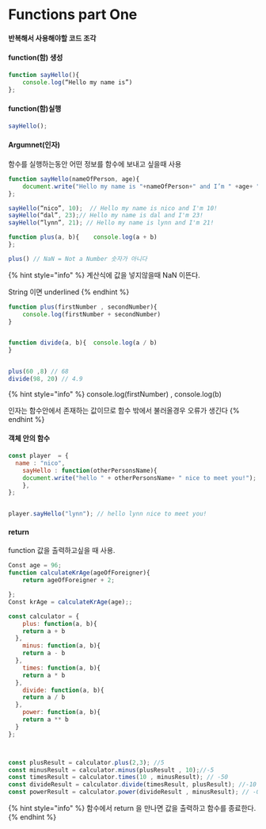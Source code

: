 # Functions part One

#### 반복해서 사용해야할 코드 조각 

#### function\(함\) 생성

```javascript
function sayHello(){
	console.log(“Hello my name is”)
};
```

#### function\(함\)실행

```javascript
sayHello();
```

#### Argumnet\(인자\)

 함수를 실행하는동안 어떤 정보를 함수에 보내고 싶을때 사용

```javascript
function sayHello(nameOfPerson, age){
	document.write("Hello my name is "+nameOfPerson+" and I’m " +age+ "!")
};

sayHello(“nico”, 10);  // Hello my name is nico and I'm 10!
sayHello(“dal”, 23);// Hello my name is dal and I'm 23!
sayHello(“lynn”, 21); // Hello my name is lynn and I'm 21!


```

```javascript
function plus(a, b){ 	console.log(a + b)
};

plus() // NaN = Not a Number 숫자가 아니다
```

{% hint style="info" %}
계산식에 값을 넣지않을때  NaN 이뜬다.  

String 이면 underlined
{% endhint %}

```javascript
function plus(firstNumber , secondNumber){
	console.log(firstNumber + secondNumber)
}


function divide(a, b){ 	console.log(a / b)
}


plus(60 ,8) // 68
divide(98, 20) // 4.9
```

{% hint style="info" %}
console.log\(firstNumber\) , console.log\(b\) 

인자는 함수안에서 존재하는 값이므로 함수 밖에서 불러올경우 오류가 생긴다
{% endhint %}

#### 객체 안의 함수

```javascript
const player  = {	
  name : "nico",
	sayHello : function(otherPersonsName){		   
    document.write("hello " + otherPersonsName+ " nice to meet you!");
	},
};


player.sayHello("lynn"); // hello lynn nice to meet you!
```

#### return

function 값을 출력하고싶을 때 사용. 

```javascript
Const age = 96;
function calculateKrAge(ageOfForeigner){
	return ageOfForeigner + 2;

}; 
Const krAge = calculateKrAge(age);;
```

```javascript
const calculator = {
    plus: function(a, b){
    return a + b
  },
    minus: function(a, b){
    return a - b
  },
    times: function(a, b){
    return a * b
  },
    divide: function(a, b){
    return a / b
  },
    power: function(a, b){
    return a ** b
  }
};



const plusResult = calculator.plus(2,3); //5
const minusResult = calculator.minus(plusResult , 10);//-5
const timesResult = calculator.times(10 , minusResult); // -50
const divideResult = calculator.divide(timesResult, plusResult); //-10
const powerResult = calculator.power(divideResult , minusResult); // -0.000009999999999999999
```

{% hint style="info" %}
함수에서 return 을 만나면 값을 출력하고 함수를 종료한다.
{% endhint %}



